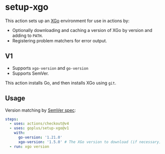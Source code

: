 # setup-xgo

This action sets up an [XGo](https://github.com/goplus/xgo) environment for use
in actions by:

- Optionally downloading and caching a version of XGo by version and adding to
  `PATH`.
- Registering problem matchers for error output.

## V1

- Supports `xgo-version` and `go-version`
- Supports SemVer.

This action installs Go, and then installs XGo using `git`.

## Usage

Version matching by [SemVer spec](https://github.com/npm/node-semver):

```yaml
steps:
  - uses: actions/checkout@v4
  - uses: goplus/setup-xgo@v1
    with:
      go-version: '1.21.0'
      xgo-version: '1.5.0' # The XGo version to download (if necessary) and use.
  - run: xgo version
```
